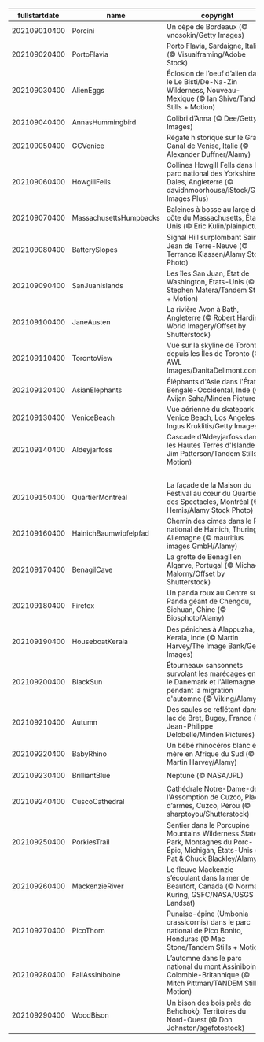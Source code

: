 |fullstartdate|name|copyright|title|image|
|--|--|--|--|--|
202109010400|Porcini|Un cèpe de Bordeaux (© vnosokin/Getty Images)||![](/fr-CA/2021/09/202109010400Porcini.jpg)|
202109020400|PortoFlavia|Porto Flavia, Sardaigne, Italie (© Visualframing/Adobe Stock)||![](/fr-CA/2021/09/202109020400PortoFlavia.jpg)|
202109030400|AlienEggs|Éclosion de l’oeuf d’alien dans le Le Bisti/De-Na-Zin Wilderness, Nouveau-Mexique (© Ian Shive/Tandem Stills + Motion)||![](/fr-CA/2021/09/202109030400AlienEggs.jpg)|
202109040400|AnnasHummingbird|Colibri d’Anna (© Dee/Getty Images)||![](/fr-CA/2021/09/202109040400AnnasHummingbird.jpg)|
202109050400|GCVenice|Régate historique sur le Grand Canal de Venise, Italie (© Alexander Duffner/Alamy)||![](/fr-CA/2021/09/202109050400GCVenice.jpg)|
202109060400|HowgillFells|Collines Howgill Fells dans le parc national des Yorkshire Dales, Angleterre (© davidnmoorhouse/iStock/Getty Images Plus)||![](/fr-CA/2021/09/202109060400HowgillFells.jpg)|
202109070400|MassachusettsHumpbacks|Baleines à bosse au large de la côte du Massachusetts, États-Unis (© Eric Kulin/plainpicture)||![](/fr-CA/2021/09/202109070400MassachusettsHumpbacks.jpg)|
202109080400|BatterySlopes|Signal Hill surplombant Saint-Jean de Terre-Neuve (© Terrance Klassen/Alamy Stock Photo)||![](/fr-CA/2021/09/202109080400BatterySlopes.jpg)|
202109090400|SanJuanIslands|Les îles San Juan, État de Washington, États-Unis (© Stephen Matera/Tandem Stills + Motion)||![](/fr-CA/2021/09/202109090400SanJuanIslands.jpg)|
202109100400|JaneAusten|La rivière Avon à Bath, Angleterre (© Robert Harding World Imagery/Offset by Shutterstock)||![](/fr-CA/2021/09/202109100400JaneAusten.jpg)|
202109110400|TorontoView|Vue sur la skyline de Toronto depuis les Îles de Toronto (© AWL Images/DanitaDelimont.com)||![](/fr-CA/2021/09/202109110400TorontoView.jpg)|
202109120400|AsianElephants|Éléphants d'Asie dans l'État du Bengale-Occidental, Inde (© Avijan Saha/Minden Pictures)||![](/fr-CA/2021/09/202109120400AsianElephants.jpg)|
202109130400|VeniceBeach|Vue aérienne du skatepark de Venice Beach, Los Angeles (© Ingus Kruklitis/Getty Images)||![](/fr-CA/2021/09/202109130400VeniceBeach.jpg)|
202109140400|Aldeyjarfoss|Cascade d’Aldeyjarfoss dans les Hautes Terres d'Islande (© Jim Patterson/Tandem Stills + Motion)||![](/fr-CA/2021/09/202109140400Aldeyjarfoss.jpg)|
||||![](/fr-CA/2021/09/.jpg)|
202109150400|QuartierMontreal|La façade de la Maison du Festival au cœur du Quartier des Spectacles, Montréal (© Hemis/Alamy Stock Photo)||![](/fr-CA/2021/09/202109150400QuartierMontreal.jpg)|
202109160400|HainichBaumwipfelpfad|Chemin des cimes dans le Parc national de Hainich, Thuringe, Allemagne (© mauritius images GmbH/Alamy)||![](/fr-CA/2021/09/202109160400HainichBaumwipfelpfad.jpg)|
202109170400|BenagilCave|La grotte de Benagil en Algarve, Portugal (© Michael Malorny/Offset by Shutterstock)||![](/fr-CA/2021/09/202109170400BenagilCave.jpg)|
202109180400|Firefox|Un panda roux au Centre sur le Panda géant de Chengdu, Sichuan, Chine (© Biosphoto/Alamy)||![](/fr-CA/2021/09/202109180400Firefox.jpg)|
202109190400|HouseboatKerala|Des péniches à Alappuzha, Kerala, Inde (© Martin Harvey/The Image Bank/Getty Images)||![](/fr-CA/2021/09/202109190400HouseboatKerala.jpg)|
202109200400|BlackSun|Étourneaux sansonnets survolant les marécages entre le Danemark et l'Allemagne pendant la migration d'automne (© Viking/Alamy)||![](/fr-CA/2021/09/202109200400BlackSun.jpg)|
202109210400|Autumn|Des saules se reflétant dans le lac de Bret, Bugey, France (© Jean-Philippe Delobelle/Minden Pictures)||![](/fr-CA/2021/09/202109210400Autumn.jpg)|
202109220400|BabyRhino|Un bébé rhinocéros blanc et sa mère en Afrique du Sud (© Martin Harvey/Alamy)||![](/fr-CA/2021/09/202109220400BabyRhino.jpg)|
202109230400|BrilliantBlue|Neptune (© NASA/JPL)||![](/fr-CA/2021/09/202109230400BrilliantBlue.jpg)|
202109240400|CuscoCathedral|Cathédrale Notre-Dame-de-l'Assomption de Cuzco, Place d’armes, Cuzco, Pérou (© sharptoyou/Shutterstock)||![](/fr-CA/2021/09/202109240400CuscoCathedral.jpg)|
202109250400|PorkiesTrail|Sentier dans le Porcupine Mountains Wilderness State Park, Montagnes du Porc-Épic, Michigan, États-Unis (© Pat & Chuck Blackley/Alamy)||![](/fr-CA/2021/09/202109250400PorkiesTrail.jpg)|
202109260400|MackenzieRiver|Le fleuve Mackenzie s’écoulant dans la mer de Beaufort, Canada (© Norman Kuring, GSFC/NASA/USGS Landsat)||![](/fr-CA/2021/09/202109260400MackenzieRiver.jpg)|
202109270400|PicoThorn|Punaise-épine (Umbonia crassicornis) dans le parc national de Pico Bonito, Honduras (© Mac Stone/Tandem Stills + Motion)||![](/fr-CA/2021/09/202109270400PicoThorn.jpg)|
202109280400|FallAssiniboine|L’automne dans le parc national du mont Assiniboine, Colombie-Britannique (© Mitch Pittman/TANDEM Stills + Motion)||![](/fr-CA/2021/09/202109280400FallAssiniboine.jpg)|
202109290400|WoodBison|Un bison des bois près de Behchokǫ̀, Territoires du Nord-Ouest (© Don Johnston/agefotostock)||![](/fr-CA/2021/09/202109290400WoodBison.jpg)|
